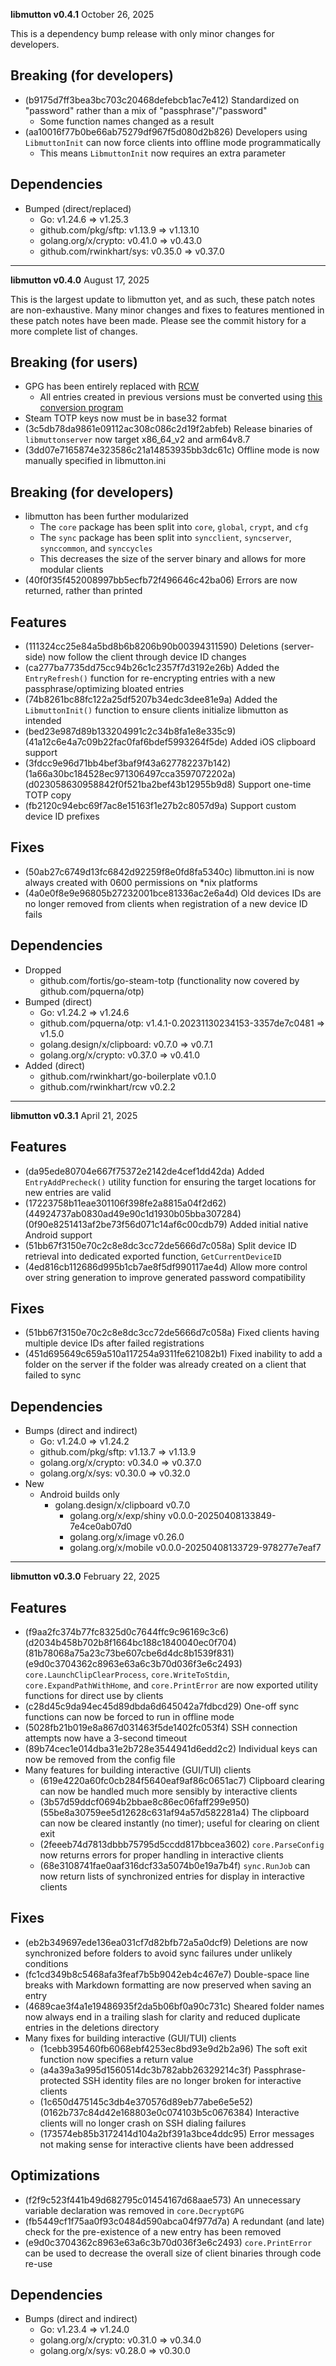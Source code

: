 **libmutton v0.4.1**
October 26, 2025

This is a dependency bump release with only minor changes for developers.

## Breaking (for developers)
- (b9175d7ff3bea3bc703c20468defebcb1ac7e412) Standardized on "password" rather than a mix of "passphrase"/"password"
    - Some function names changed as a result
- (aa10016f77b0be66ab75279df967f5d080d2b826) Developers using `LibmuttonInit` can now force clients into offline mode programmatically
    - This means `LibmuttonInit` now requires an extra parameter

## Dependencies
- Bumped (direct/replaced)
    - Go: v1.24.6 => v1.25.3
    - github.com/pkg/sftp: v1.13.9 => v1.13.10
    - golang.org/x/crypto: v0.41.0 => v0.43.0
    - github.com/rwinkhart/sys: v0.35.0 => v0.37.0

---

**libmutton v0.4.0**
August 17, 2025

This is the largest update to libmutton yet, and as such, these patch notes are non-exhaustive.
Many minor changes and fixes to features mentioned in these patch notes have been made.
Please see the commit history for a more complete list of changes.

## Breaking (for users)
- GPG has been entirely replaced with [RCW](https://github.com/rwinkhart/rcw)
    - All entries created in previous versions must be converted using [this conversion program](https://github.com/rwinkhart/sshyp-labs/releases/tag/v2.0.0)
- Steam TOTP keys now must be in base32 format
- (3c5db78da9861e09112ac308c086c2d19f2abfeb) Release binaries of `libmuttonserver` now target x86_64_v2 and arm64v8.7
- (3dd07e7165874e323586c21a14853935bb3dc61c) Offline mode is now manually specified in libmutton.ini

## Breaking (for developers)
- libmutton has been further modularized
    - The `core` package has been split into `core`, `global`, `crypt`, and `cfg`
    - The `sync` package has been split into `syncclient`, `syncserver`, `synccommon`, and `synccycles`
    - This decreases the size of the server binary and allows for more modular clients
- (40f0f35f452008997bb5ecfb72f496646c42ba06) Errors are now returned, rather than printed

## Features
- (111324cc25e84a5bd8b6b8206b90b00394311590) Deletions (server-side) now follow the client through device ID changes
- (ca277ba7735dd75cc94b26c1c2357f7d3192e26b) Added the `EntryRefresh()` function for re-encrypting entries with a new passphrase/optimizing bloated entries
- (74b8261bc88fc122a25df5207b34edc3dee81e9a) Added the `LibmuttonInit()` function to ensure clients initialize libmutton as intended
- (bed23e987d89b133204991c2c34b8fa1e8e335c9) (41a12c6e4a7c09b22fac0faf6bdef5993264f5de) Added iOS clipboard support
- (3fdcc9e96d71bb4bef3baf9f43a627782237b142) (1a66a30bc184528ec971306497cca3597072202a) (d023058630958842f0f521ba2bef43b12955b9d8) Support one-time TOTP copy
- (fb2120c94ebc69f7ac8e15163f1e27b2c8057d9a) Support custom device ID prefixes

## Fixes
- (50ab27c6749d13fc6842d92259f8e0fd8fa5340c) libmutton.ini is now always created with 0600 permissions on *nix platforms
- (4a0e0f8e9e96805b27232001bce81336ac2e6a4d) Old devices IDs are no longer removed from clients when registration of a new device ID fails

## Dependencies
- Dropped
    - github.com/fortis/go-steam-totp (functionality now covered by github.com/pquerna/otp)
- Bumped (direct)
    - Go: v1.24.2 => v1.24.6
    - github.com/pquerna/otp: v1.4.1-0.20231130234153-3357de7c0481 => v1.5.0
    - golang.design/x/clipboard: v0.7.0 => v0.7.1
    - golang.org/x/crypto: v0.37.0 => v0.41.0
- Added (direct)
    - github.com/rwinkhart/go-boilerplate v0.1.0
    - github.com/rwinkhart/rcw v0.2.2

---

**libmutton v0.3.1**
April 21, 2025

## Features
- (da95ede80704e667f75372e2142de4cef1dd42da) Added `EntryAddPrecheck()` utility function for ensuring the target locations for new entries are valid
- (17223758b11eae301106f398fe2a8815a04f2d62) (44924737ab0830ad49e90c1d1930b05bba307284) (0f90e8251413af2be73f56d071c14af6c00cdb79) Added initial native Android support
- (51bb67f3150e70c2c8e8dc3cc72de5666d7c058a) Split device ID retrieval into dedicated exported function, `GetCurrentDeviceID`
- (4ed816cb112686d995b1cb7ae8f5df990117ae4d) Allow more control over string generation to improve generated password compatibility

## Fixes
- (51bb67f3150e70c2c8e8dc3cc72de5666d7c058a) Fixed clients having multiple device IDs after failed registrations
- (451d695649c659a510a117254a9311fe621082b1) Fixed inability to add a folder on the server if the folder was already created on a client that failed to sync

## Dependencies
- Bumps (direct and indirect)
    - Go: v1.24.0 => v1.24.2
    - github.com/pkg/sftp: v1.13.7 => v1.13.9
    - golang.org/x/crypto: v0.34.0 => v0.37.0
    - golang.org/x/sys: v0.30.0 => v0.32.0
- New
    - Android builds only
        - golang.design/x/clipboard v0.7.0
            - golang.org/x/exp/shiny v0.0.0-20250408133849-7e4ce0ab07d0
            - golang.org/x/image v0.26.0
            - golang.org/x/mobile v0.0.0-20250408133729-978277e7eaf7

---

**libmutton v0.3.0**
February 22, 2025

## Features
- (f9aa2fc374b77fc8325d0c7644ffc9c96169c3c6) (d2034b458b702b8f1664bc188c1840040ec0f704) (81b78068a75a23c73be607cbe6d4dc8b1539f831) (e9d0c3704362c8963e63a6c3b70d036f3e6c2493) `core.LaunchClipClearProcess`, `core.WriteToStdin`, `core.ExpandPathWithHome`, and `core.PrintError` are now exported utility functions for direct use by clients
- (c28d45c9da94ec45d89dbda6d645042a7fdbcd29) One-off sync functions can now be forced to run in offline mode
- (5028fb21b019e8a867d031463f5de1402fc053f4) SSH connection attempts now have a 3-second timeout
- (89b74cec1e014dba31e2b728e3544941d6edd2c2) Individual keys can now be removed from the config file
- Many features for building interactive (GUI/TUI) clients
    - (619e4220a60fc0cb284f5640eaf9af86c0651ac7) Clipboard clearing can now be handled much more sensibly by interactive clients
    - (3b57d59ddcf0694b2bbae8c86ec06faff299e950) (55be8a30759ee5d12628c631af94a57d582281a4) The clipboard can now be cleared instantly (no timer); useful for clearing on client exit
    - (2feeeb74d7813dbbb75795d5ccdd817bbcea3602) `core.ParseConfig` now returns errors for proper handling in interactive clients
    - (68e3108741fae0aaf316dcf33a5074b0e19a7b4f) `sync.RunJob` can now return lists of synchronized entries for display in interactive clients

## Fixes
- (eb2b349697ede136ea031cf7d82bfb72a5a0dcf9) Deletions are now synchronized before folders to avoid sync failures under unlikely conditions
- (fc1cd349b8c5468afa3feaf7b5b9042eb4c467e7) Double-space line breaks with Markdown formatting are now preserved when saving an entry
- (4689cae3f4a1e19486935f2da5b06bf0a90c731c) Sheared folder names now always end in a trailing slash for clarity and reduced duplicate entries in the deletions directory
- Many fixes for building interactive (GUI/TUI) clients
    - (1cebb395460fb6068ebf4253ec8bd93e9d2b2a96) The soft exit function now specifies a return value
    - (a4a39a3a995d1560514dc3b782abb26329214c3f) Passphrase-protected SSH identity files are no longer broken for interactive clients
    - (1c650d475145c3db4e370576d89eb77abe6e5e52) (0162b737c84d42e168803e0c074103b5c0676384) Interactive clients will no longer crash on SSH dialing failures
    - (173574eb85b3172414d104a2bf391a3bce4ddc95) Error messages not making sense for interactive clients have been addressed

## Optimizations
- (f2f9c523f441b49d682795c01454167d68aae573) An unnecessary variable declaration was removed in `core.DecryptGPG`
- (fb5449cf1f75aa0f93c0484d590abca04f977d7a) A redundant (and late) check for the pre-existence of a new entry has been removed
- (e9d0c3704362c8963e63a6c3b70d036f3e6c2493) `core.PrintError` can be used to decrease the overall size of client binaries through code re-use

## Dependencies
- Bumps (direct and indirect)
    - Go: v1.23.4 => v1.24.0
    - golang.org/x/crypto: v0.31.0 => v0.34.0
    - golang.org/x/sys: v0.28.0 => v0.30.0
